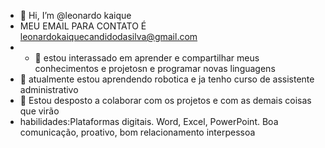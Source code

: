 - 👋 Hi, I’m @leonardo kaique
- MEU EMAIL PARA CONTATO É leonardokaiquecandidodasilva@gmail.com
- - 👀 estou interassado em aprender e compartilhar meus conhecimentos e projetosn e programar novas linguagens
- 🌱 atualmente estou aprendendo robotica e ja tenho curso de assistente administrativo
- 💞️ Estou desposto a colaborar com os projetos e com as demais coisas que virão
-  habilidades:Plataformas digitais. Word, Excel, PowerPoint. Boa comunicação, proativo, bom relacionamento interpessoa  
